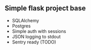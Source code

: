 
Simple flask project base
-------------------------

* SQLAlchemy
* Postgres
* Simple auth with sessions
* JSON logging to stdout
* Sentry ready (TODO)
